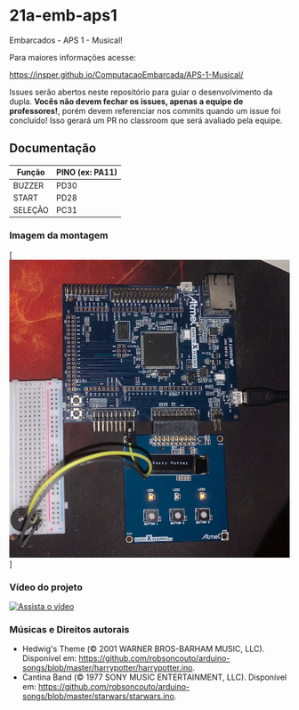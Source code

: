 # 21a-emb-aps1

Embarcados - APS 1 - Musical!

Para maiores informações acesse:

https://insper.github.io/ComputacaoEmbarcada/APS-1-Musical/

Issues serão abertos neste repositório para guiar o desenvolvimento
da dupla. **Vocês não devem fechar os issues, apenas a equipe de professores!**, porém devem referenciar nos commits quando um issue 
foi concluído! Isso gerará um PR no classroom que será avaliado pela equipe.

## Documentação

| Função  | PINO (ex: PA11) |
|---------|-----------------|
| BUZZER  |       PD30      |
| START   |       PD28      |
| SELEÇÃO |       PC31      |

### Imagem da montagem

[![Montagem](https://github.com/insper-classroom/21b-emb-aps1-musicboard/blob/main/img/esquema.jpeg)]

### Vídeo do projeto

[![Assista o vídeo](https://img.youtube.com/vi/MqwybRhX_70/maxresdefault.jpg)](https://youtu.be/MqwybRhX_70)

### Músicas e Direitos autorais

- Hedwig's Theme (© 2001 WARNER BROS-BARHAM MUSIC, LLC). Disponível em: https://github.com/robsoncouto/arduino-songs/blob/master/harrypotter/harrypotter.ino.
- Cantina Band (© 1977 SONY MUSIC ENTERTAINMENT, LLC). Disponível em: https://github.com/robsoncouto/arduino-songs/blob/master/starwars/starwars.ino.
